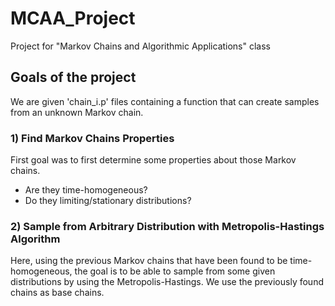 # MCAA_Project
Project for "Markov Chains and Algorithmic Applications" class

## Goals of the project

We are given 'chain_i.p' files containing a function that can create samples from an unknown Markov chain.

### 1) Find Markov Chains Properties

First goal was to first determine some properties about those Markov chains.
- Are they time-homogeneous?
- Do they limiting/stationary distributions?

### 2) Sample from Arbitrary Distribution with Metropolis-Hastings Algorithm
Here, using the previous Markov chains that have been found to be time-homogeneous, the goal is to be able to sample from some given distributions by using the Metropolis-Hastings. We use the previously found chains as base chains.
